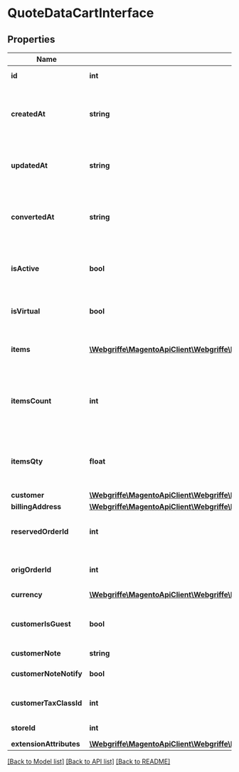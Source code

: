 # QuoteDataCartInterface

## Properties
Name | Type | Description | Notes
------------ | ------------- | ------------- | -------------
**id** | **int** | Cart/quote ID. | 
**createdAt** | **string** | Cart creation date and time. Otherwise, null. | [optional] 
**updatedAt** | **string** | Cart last update date and time. Otherwise, null. | [optional] 
**convertedAt** | **string** | Cart conversion date and time. Otherwise, null. | [optional] 
**isActive** | **bool** | Active status flag value. Otherwise, null. | [optional] 
**isVirtual** | **bool** | Virtual flag value. Otherwise, null. | [optional] 
**items** | [**\Webgriffe\MagentoApiClient\Webgriffe\MagentoApiClient\Model\QuoteDataCartItemInterface[]**](QuoteDataCartItemInterface.md) | Array of items. Otherwise, null. | [optional] 
**itemsCount** | **int** | Number of different items or products in the cart. Otherwise, null. | [optional] 
**itemsQty** | **float** | Total quantity of all cart items. Otherwise, null. | [optional] 
**customer** | [**\Webgriffe\MagentoApiClient\Webgriffe\MagentoApiClient\Model\CustomerDataCustomerInterface**](CustomerDataCustomerInterface.md) |  | 
**billingAddress** | [**\Webgriffe\MagentoApiClient\Webgriffe\MagentoApiClient\Model\QuoteDataAddressInterface**](QuoteDataAddressInterface.md) |  | [optional] 
**reservedOrderId** | **int** | Reserved order ID. Otherwise, null. | [optional] 
**origOrderId** | **int** | Original order ID. Otherwise, null. | [optional] 
**currency** | [**\Webgriffe\MagentoApiClient\Webgriffe\MagentoApiClient\Model\QuoteDataCurrencyInterface**](QuoteDataCurrencyInterface.md) |  | [optional] 
**customerIsGuest** | **bool** | For guest customers, false for logged in customers | [optional] 
**customerNote** | **string** | Notice text | [optional] 
**customerNoteNotify** | **bool** | Customer notification flag | [optional] 
**customerTaxClassId** | **int** | Customer tax class ID. | [optional] 
**storeId** | **int** | Store identifier | 
**extensionAttributes** | [**\Webgriffe\MagentoApiClient\Webgriffe\MagentoApiClient\Model\QuoteDataCartExtensionInterface**](QuoteDataCartExtensionInterface.md) |  | [optional] 

[[Back to Model list]](../README.md#documentation-for-models) [[Back to API list]](../README.md#documentation-for-api-endpoints) [[Back to README]](../README.md)


